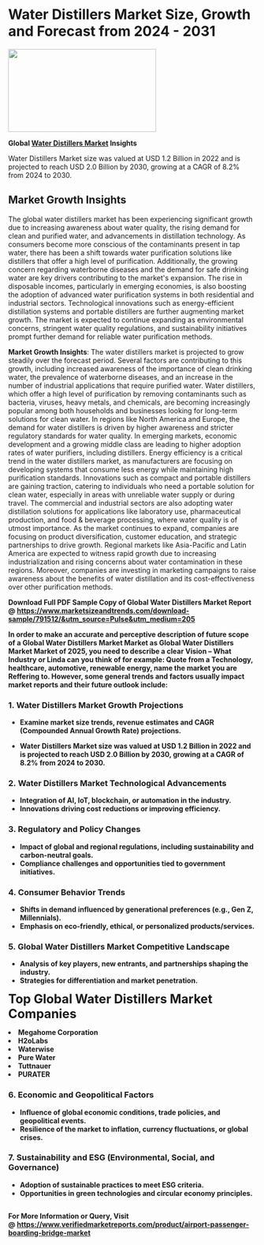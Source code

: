<H1>Water Distillers Market Size, Growth and Forecast from 2024 - 2031</H1><img class="aligncenter size-medium wp-image-584254" src="https://thirdeyenews.in/wp-content/uploads/2024/09/Global-Market-Research-300x168.jpeg" alt="" width="300" height="168" /><p><strong>Global&nbsp;<a href="https://www.marketsizeandtrends.com/download-sample/791512/&amp;utm_source=Pulse&amp;utm_medium=205">Water Distillers Market</a> Insights</strong></p><p>Water Distillers Market size was valued at USD 1.2 Billion in 2022 and is projected to reach USD 2.0 Billion by 2030, growing at a CAGR of 8.2% from 2024 to 2030.</p><p><h2>Market Growth Insights</h2> <p>The global water distillers market has been experiencing significant growth due to increasing awareness about water quality, the rising demand for clean and purified water, and advancements in distillation technology. As consumers become more conscious of the contaminants present in tap water, there has been a shift towards water purification solutions like distillers that offer a high level of purification. Additionally, the growing concern regarding waterborne diseases and the demand for safe drinking water are key drivers contributing to the market's expansion. The rise in disposable incomes, particularly in emerging economies, is also boosting the adoption of advanced water purification systems in both residential and industrial sectors. Technological innovations such as energy-efficient distillation systems and portable distillers are further augmenting market growth. The market is expected to continue expanding as environmental concerns, stringent water quality regulations, and sustainability initiatives prompt further demand for reliable water purification methods.</p> <p><strong></strong></p> <p><strong>Market Growth Insights</strong>: The water distillers market is projected to grow steadily over the forecast period. Several factors are contributing to this growth, including increased awareness of the importance of clean drinking water, the prevalence of waterborne diseases, and an increase in the number of industrial applications that require purified water. Water distillers, which offer a high level of purification by removing contaminants such as bacteria, viruses, heavy metals, and chemicals, are becoming increasingly popular among both households and businesses looking for long-term solutions for clean water. In regions like North America and Europe, the demand for water distillers is driven by higher awareness and stricter regulatory standards for water quality. In emerging markets, economic development and a growing middle class are leading to higher adoption rates of water purifiers, including distillers. Energy efficiency is a critical trend in the water distillers market, as manufacturers are focusing on developing systems that consume less energy while maintaining high purification standards. Innovations such as compact and portable distillers are gaining traction, catering to individuals who need a portable solution for clean water, especially in areas with unreliable water supply or during travel. The commercial and industrial sectors are also adopting water distillation solutions for applications like laboratory use, pharmaceutical production, and food & beverage processing, where water quality is of utmost importance. As the market continues to expand, companies are focusing on product diversification, customer education, and strategic partnerships to drive growth. Regional markets like Asia-Pacific and Latin America are expected to witness rapid growth due to increasing industrialization and rising concerns about water contamination in these regions. Moreover, companies are investing in marketing campaigns to raise awareness about the benefits of water distillation and its cost-effectiveness over other purification methods. <p><strong></p><p><span class=""><strong>Download Full PDF Sample Copy of Global Water Distillers Market Report</strong> @ <a href="https://www.marketsizeandtrends.com/download-sample/791512/&amp;utm_source=Pulse&amp;utm_medium=205" target="_blank">https://www.marketsizeandtrends.com/download-sample/791512/&amp;utm_source=Pulse&amp;utm_medium=205</a></span></p><p>In order to make an accurate and perceptive description of future scope of a Global&nbsp;Water Distillers Market Market as Global&nbsp;Water Distillers Market Market of 2025, you need to describe a clear Vision &ndash; What Industry or Linda can you think of for example: Quote from a Technology, healthcare, automotive, renewable energy, name the market you are Reffering to. However, some general trends and factors usually impact market reports and their future outlook include:</p><h3>1.&nbsp;<strong>Water Distillers Market Growth Projections</strong></h3><ul><li>Examine market size trends, revenue estimates and CAGR (Compounded Annual Growth Rate) projections.</li><li><p>Water Distillers Market size was valued at USD 1.2 Billion in 2022 and is projected to reach USD 2.0 Billion by 2030, growing at a CAGR of 8.2% from 2024 to 2030.</p></li></ul><h3>2.&nbsp;<strong>Water Distillers Market Technological Advancements</strong></h3><ul><li>Integration of AI, IoT, blockchain, or automation in the industry.</li><li>Innovations driving cost reductions or improving efficiency.</li></ul><h3>3.&nbsp;<strong>Regulatory and Policy Changes</strong></h3><ul><li>Impact of global and regional regulations, including sustainability and carbon-neutral goals.</li><li>Compliance challenges and opportunities tied to government initiatives.</li></ul><h3>4.&nbsp;<strong>Consumer Behavior Trends</strong></h3><ul><li>Shifts in demand influenced by generational preferences (e.g., Gen Z, Millennials).</li><li>Emphasis on eco-friendly, ethical, or personalized products/services.</li></ul><h3>5.&nbsp;<strong>Global Water Distillers Market Competitive Landscape</strong></h3><ul><li>Analysis of key players, new entrants, and partnerships shaping the industry.</li><li>Strategies for differentiation and market penetration.</li></ul><p data-pm-slice="1 1 []"><span style="color: inherit; font-family: inherit; font-size: 25px;">Top Global Water Distillers Market Companies</span></p><div class="" data-test-id=""><p><li>Megahome Corporation</li><li> H2oLabs</li><li> Waterwise</li><li> Pure Water</li><li> Tuttnauer</li><li> PURATER</li></p></div><h3>6.&nbsp;<strong>Economic and Geopolitical Factors</strong></h3><ul><li>Influence of global economic conditions, trade policies, and geopolitical events.</li><li>Resilience of the market to inflation, currency fluctuations, or global crises.</li></ul><h3>7.&nbsp;<strong>Sustainability and ESG (Environmental, Social, and Governance)</strong></h3><ul><li>Adoption of sustainable practices to meet ESG criteria.</li><li>Opportunities in green technologies and circular economy principles.</li></ul><h2><strong style="font-size: 14px;">For More Information or Query, Visit @&nbsp;</strong><a style="background-color: #ffffff; font-size: 14px;" href="https://www.marketsizeandtrends.com/report/water-distillers-market/" target="_blank">https://www.verifiedmarketreports.com/product/airport-passenger-boarding-bridge-market</a></h2>
